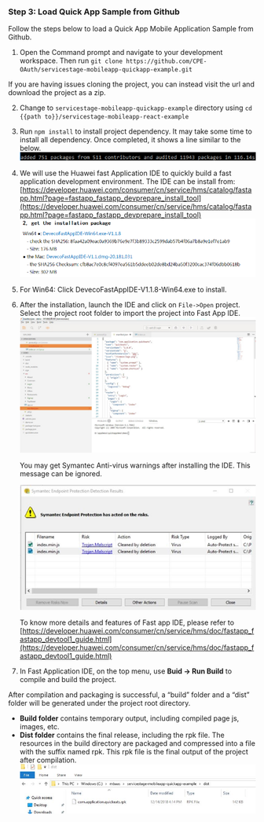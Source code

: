 ### Step 3:  Load Quick App Sample from Github

Follow the steps below to load a Quick App Mobile Application Sample from Github.

1.	Open the Command prompt and navigate to your development workspace. Then run `git clone https://github.com/CPE-OAuth/servicestage-mobileapp-quickapp-example.git`  

   If you are having issues cloning the project, you can instead visit the url and download the project as a zip.

2.	Change to `servicestage-mobileapp-quickapp-example` directory using `cd {{path to}}/servicestage-mobileapp-react-example`

3.	Run `npm install` to install project dependency.  It may take some time to install all dependency.  Once completed, it shows a line similar to the below.  
![s3a.png](./imgs/s3a.png)  


4.	We will use the Huawei fast Application IDE to quickly build a fast application development environment. The IDE can be install from: [https://developer.huawei.com/consumer/cn/service/hms/catalog/fastapp.html?page=fastapp_fastapp_devprepare_install_tool](https://developer.huawei.com/consumer/cn/service/hms/catalog/fastapp.html?page=fastapp_fastapp_devprepare_install_tool) 
![s3b.png](./imgs/s3b.png)

5.	For Win64: Click DevecoFastAppIDE-V1.1.8-Win64.exe to install.

6.	After the installation, launch the IDE and click on `File->Open` project. Select the project root folder to import the project into Fast App IDE.
![s3c.jpg](./imgs/s3c.jpg)

      You may get Symantec Anti-virus warnings after installing the IDE. This message can be ignored.
   
      ![s3d.jpg](./imgs/s3d.jpg)
 
      To know more details and features of Fast app IDE, please refer to [https://developer.huawei.com/consumer/cn/service/hms/doc/fastapp_fastapp_devtool1_guide.html](https://developer.huawei.com/consumer/cn/service/hms/doc/fastapp_fastapp_devtool1_guide.html)
   
7. In Fast Application IDE, on the top menu, use **Buid -> Run Build** to compile and build the project.

After compilation and packaging is successful,  a “build” folder and a “dist” folder will be generated under the project root directory.
*	**Build folder** contains temporary output, including compiled page js, images, etc.
*	**Dist folder** contains the final release, including the rpk file. The resources in the build directory are packaged and compressed into a file with the suffix named rpk. This rpk file is the final output of the project after compilation.  
![s3f.JPG](./imgs/s3f.JPG)
